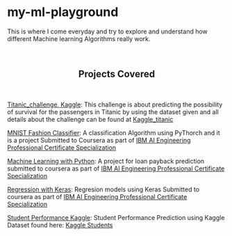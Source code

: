 # my-ml-playground
This is where I come everyday and try to explore and understand how different Machine learning Algorithms really work.

<!-- START NEW SECTION -->
<div align="center">
<br><p align="centre"><h2>Projects Covered</h2></p>
<br>
</div>

[Titanic_challenge, Kaggle](https://github.com/hirwa-nshuti/my-ml-playground/tree/main/Titanic_challenge): 
This challenge is about predicting the possibility of survival for the passengers in Titanic 
by using the dataset given and all details about the challenge can be found at 
[Kaggle_titanic](https://www.kaggle.com/c/titanic)

[MNIST Fashion Classifier](https://github.com/hirwa-nshuti/my-ml-playground/tree/main/MNIST%20Classifier):
A classification Algorithm using PyThorch and it is a project Submitted to Coursera as part of 
[IBM AI Engineering Professional Certificate Specialization](https://www.coursera.org/professional-certificates/ai-engineer)

[Machine Learning with Python](https://github.com/hirwa-nshuti/my-ml-playground/tree/main/Machine%20Learning%20with%20Python):
A project for loan payback prediction submitted to coursera as part of 
[IBM AI Engineering Professional Certificate Specialization](https://www.coursera.org/professional-certificates/ai-engineer)

[Regression with Keras](https://github.com/hirwa-nshuti/my-ml-playground/tree/main/Regression_with_keras):
Regresion models using Keras Submitted to coursera as part of 
[IBM AI Engineering Professional Certificate Specialization](https://www.coursera.org/professional-certificates/ai-engineer)

[Student Performance Kaggle](https://github.com/hirwa-nshuti/my-ml-playground/tree/main/Student%20Performance%20Kaggle):
Student Performance Prediction using Kaggle Dataset found here: [Kaggle Students](https://www.kaggle.com/larsen0966/student-performance-data-set)